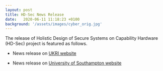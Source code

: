 ```yaml
---
layout: post
title: HD-Sec News Release
date:   2020-06-11 11:18:23 +0100
background: '/assets/images/cyber_orig.jpg'
---
```

<p> The release of Holistic Design of Secure Systems on Capability Hardware (HD-Sec) 
project is featured as follows. </p>

<ul style="list-style-type:disc;">
  <li><p> News release on <a href="https://www.ukri.org/news/government-invests-10-million-to-help-make-future-technologies-more-secure/">UKRI website</a></p></li>
  <li><p> News release on <a href="https://www.southampton.ac.uk/news/2020/06/hd-sec-cyber-security.page">University of Southampton website</a> </p></li>
</ul>

